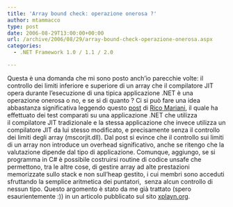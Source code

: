 ```yaml
---
title: 'Array bound check: operazione onerosa ?'
author: mtammacco
type: post
date: 2006-08-29T13:00:00+00:00
url: /archive/2006/08/29/array-bound-check-operazione-onerosa.aspx
categories:
  - .NET Framework 1.0 / 1.1 / 2.0

---
```

Questa è una domanda che mi sono posto anch&#8217;io parecchie volte: il controllo dei limiti inferiore e superiore di un array che il compilatore JIT opera durante l&#8217;esecuzione di una tipica applicazione .NET è una operazione onerosa o no, e se si di quanto ? Ci si può fare una idea abbastanza significativa leggendo questo [post][1] di [Rico Mariani][2], il quale ha effettuato dei test comparati su una applicazione .NET che utilizza il compilatore JIT tradizionale e la stessa applicazione che invece utilizza un compilatore JIT da lui stesso modificato, e precisamente senza il controllo dei limiti degli array (mscorjit.dll). Dal post si evince che il controllo sui limiti di un array non introduce un overhead significativo, anche se ritengo che la valutazione dipende dal tipo di applicazione. Comunque, aggiungo, se si programma in C# è possibile costruirsi routine di codice unsafe che permettono, tra le altre cose, di gestire array ad alte prestazioni memorizzate sullo stack e non sull&#8217;heap gestito, i cui membri sono acceduti sfruttando la semplice aritmetica dei puntatori,  senza alcun controllo di nessun tipo. Questo argomento è stato da me già trattato (spero esaurientemente :)) in un articolo pubblicato sul sito [xplayn.org][3].

 [1]: http://blogs.msdn.com/ricom/archive/2006/07/12/663642.aspx
 [2]: http://blogs.msdn.com/ricom/
 [3]: http://www.xplayn.org/cs/blogs/maurizio/